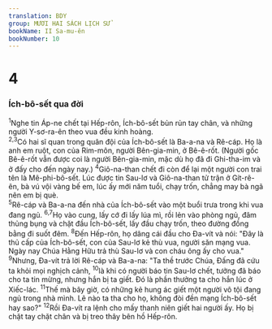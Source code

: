 ```yaml
---
translation: BDY
group: MƯƠI HAI SÁCH LỊCH SỬ
bookName: II Sa-mu-ên 
bookNumber: 10
---
```


<div class="title"><h1>4</h1><h3>Ích-bô-sết qua đời</h3></div>
<span class="verse 2sa_4_1"><sup>1</sup>Nghe tin Áp-ne chết tại Hếp-rôn, Ích-bô-sết bủn rủn tay chân, và những người Y-sơ-ra-ên theo vua đều kinh hoàng.<br/></span>
<span class="verse 2sa_4_2 2sa_4_3"><sup>2,3</sup>Có hai sĩ quan trong quân đội của Ích-bô-sết là Ba-a-na và Rê-cáp. Họ là anh em ruột, con của Rim-môn, người Bên-gia-min, ở Bê-ê-rốt. (Người gốc Bê-ê-rốt vẫn được coi là người Bên-gia-min, mặc dù họ đã đi Ghi-tha-im và ở đấy cho đến ngày nay.) </span>
<span class="verse 2sa_4_4"><sup>4</sup>Giô-na-than chết đi còn để lại một người con trai tên là Mê-phi-bô-sết. Lúc được tin Sau-lơ và Giô-na-than tử trận ở Gít-rê-ên, bà vú vội vàng bế em, lúc ấy mới năm tuổi, chạy trốn, chẳng may bà ngã nên em bị què.<br/></span>
<span class="verse 2sa_4_5"><sup>5</sup>Rê-cáp và Ba-a-na đến nhà của Ích-bô-sết vào một buổi trưa trong khi vua đang ngủ. </span>
<span class="verse 2sa_4_6 2sa_4_7"><sup>6,7</sup>Họ vào cung, lấy cớ đi lấy lúa mì, rồi lẻn vào phòng ngủ, đâm thủng bụng và chặt đầu Ích-bô-sết, lấy đầu chạy trốn, theo đường đồng bằng đi suốt đêm. </span>
<span class="verse 2sa_4_8"><sup>8</sup>Đến Hếp-rôn, họ dâng cái đầu cho Đa-vít và nói: &#34;Đây là thủ cấp của Ích-bô-sết, con của Sau-lơ kẻ thù vua, người săn mạng vua. Ngày nay Chúa Hằng Hữu trả thù Sau-lơ và con cháu ông ấy cho vua.&#34; </span>
<span class="verse 2sa_4_9"><sup>9</sup>Nhưng, Đa-vít trả lời Rê-cáp và Ba-a-na: &#34;Ta thề trước Chúa, Đấng đã cứu ta khỏi mọi nghịch cảnh, </span>
<span class="verse 2sa_4_10"><sup>10</sup>là khi có người báo tin Sau-lơ chết, tưởng đã báo cho ta tin mừng, nhưng hắn bị ta giết. Đó là phần thưởng ta cho hắn lúc ở Xiếc-lác. </span>
<span class="verse 2sa_4_11"><sup>11</sup>Thế mà bây giờ, có những kẻ hung ác giết một người vô tội đang ngủ trong nhà mình. Lẽ nào ta tha cho họ, không đòi đền mạng Ích-bô-sết hay sao?&#34; </span>
<span class="verse 2sa_4_12"><sup>12</sup>Rồi Đa-vít ra lệnh cho mấy thanh niên giết hai người ấy. Họ bị chặt tay chặt chân và bị treo thây bên hồ Hếp-rôn.</span>
